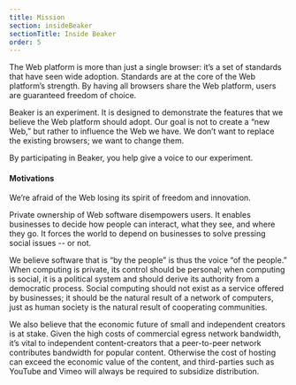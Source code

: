 ```yaml
---
title: Mission
section: insideBeaker
sectionTitle: Inside Beaker
order: 5
---
```


The Web platform is more than just a single browser: it’s a set of standards that have seen wide adoption. Standards are at the core of the Web platform’s strength. By having all browsers share the Web platform, users are guaranteed freedom of choice.

Beaker is an experiment. It is designed to demonstrate the features that we believe the Web platform should adopt. Our goal is not to create a “new Web,” but rather to influence the Web we have. We don’t want to replace the existing browsers; we want to change them.

By participating in Beaker, you help give a voice to our experiment.

#### Motivations

We’re afraid of the Web losing its spirit of freedom and innovation.

Private ownership of Web software disempowers users. It enables businesses to decide how people can interact, what they see, and where they go. It forces the world to depend on businesses to solve pressing social issues -- or not.

We believe software that is “by the people” is thus the voice “of the people.” When computing is private, its control should be personal; when computing is social, it is a political system and should derive its authority from a democratic process. Social computing should not exist as a service offered by businesses; it should be the natural result of a network of computers, just as human society is the natural result of cooperating communities.

We also believe that the economic future of small and independent creators is at stake. Given the high costs of commercial egress network bandwidth, it’s vital to independent content-creators that a peer-to-peer network contributes bandwidth for popular content. Otherwise the cost of hosting can exceed the economic value of the content, and third-parties such as YouTube and Vimeo will always be required to subsidize distribution.